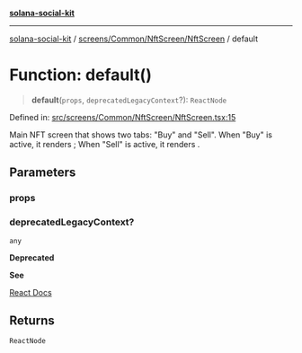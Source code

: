 [**solana-social-kit**](../../../../../README.md)

***

[solana-social-kit](../../../../../README.md) / [screens/Common/NftScreen/NftScreen](../README.md) / default

# Function: default()

> **default**(`props`, `deprecatedLegacyContext`?): `ReactNode`

Defined in: [src/screens/Common/NftScreen/NftScreen.tsx:15](https://github.com/SendArcade/solana-social-starter/blob/03568260ca96ed63f77049843c721de1cb011893/src/screens/Common/NftScreen/NftScreen.tsx#L15)

Main NFT screen that shows two tabs: "Buy" and "Sell".
When "Buy" is active, it renders <BuySection/>; 
When "Sell" is active, it renders <SellSection/>.

## Parameters

### props

### deprecatedLegacyContext?

`any`

**Deprecated**

**See**

[React Docs](https://legacy.reactjs.org/docs/legacy-context.html#referencing-context-in-lifecycle-methods)

## Returns

`ReactNode`
